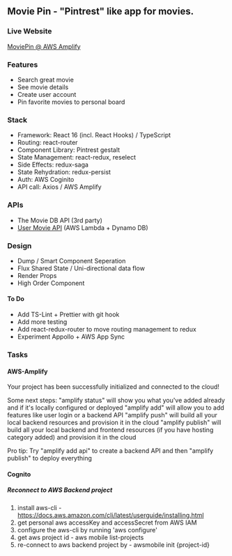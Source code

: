 ## Movie Pin - "Pintrest" like app for movies.

### Live Website
[MoviePin @ AWS Amplify](https://master.d2yzcjaz3dlio3.amplifyapp.com/)

### Features
- Search great movie
- See movie details
- Create user account
- Pin favorite movies to personal board

### Stack
- Framework: React 16 (incl. React Hooks) / TypeScript 
- Routing: react-router
- Component Library: Pintrest gestalt 
- State Management: react-redux, reselect
- Side Effects: redux-saga
- State Rehydration: redux-persist
- Auth: AWS Coginito
- API call: Axios / AWS Amplify

### APIs
- The Movie DB API (3rd party)
- [User Movie API](https://github.com/justinrao/moviepin-api) (AWS Lambda + Dynamo DB)

### Design
- Dump / Smart Component Seperation
- Flux Shared State / Uni-directional data flow
- Render Props
- High Order Component

#### To Do
- Add TS-Lint + Prettier with git hook
- Add more testing
- Add react-redux-router to move routing management to redux
- Experiment Appollo + AWS App Sync


### Tasks

#### AWS-Amplify
Your project has been successfully initialized and connected to the cloud!

Some next steps:
"amplify status" will show you what you've added already and if it's locally configured or deployed
"amplify <category> add" will allow you to add features like user login or a backend API
"amplify push" will build all your local backend resources and provision it in the cloud
"amplify publish" will build all your local backend and frontend resources (if you have hosting category added) and provision it in the cloud

Pro tip:
Try "amplify add api" to create a backend API and then "amplify publish" to deploy everything

#### Cognito

##### Reconnect to AWS Backend project
1. install aws-cli - https://docs.aws.amazon.com/cli/latest/userguide/installing.html
2. get personal aws accessKey and accessSecret from AWS IAM
3. configure the aws-cli by running 'aws configure'
4. get aws project id - aws mobile list-projects
5. re-connect to aws backend project by - awsmobile init {project-id}
